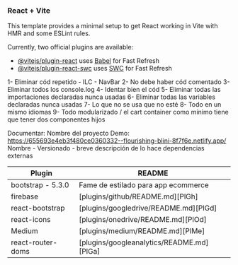 ### React + Vite

This template provides a minimal setup to get React working in Vite with HMR and some ESLint rules.

Currently, two official plugins are available:

- [@vitejs/plugin-react](https://github.com/vitejs/vite-plugin-react/blob/main/packages/plugin-react/README.md) uses [Babel](https://babeljs.io/) for Fast Refresh
- [@vitejs/plugin-react-swc](https://github.com/vitejs/vite-plugin-react-swc) uses [SWC](https://swc.rs/) for Fast Refresh

1- Eliminar cód repetido - ILC - NavBar
2- No debe haber cód comentado
3- Eliminar todos los console.log
4- Identar bien el cód 
5- Eliminar todas las importaciones declaradas nunca usadas
6- Eliminar todas las variables declaradas nunca usadas
7- Lo que no se usa que no esté
8- Todo en un mismo idiomas
9- Todo modularizado / el cart container como mínimo tiene que tener dos componentes hijos

Documentar: 
Nombre del proyecto
Demo: https://655693e4eb3f480ce0360332--flourishing-blini-8f7f6e.netlify.app/
Nombre - Versionado - breve descripción de lo hace dependencias externas
 
| Plugin | README |
| ------ | ------ |
| bootstrap - 5.3.0 | Fame de estilado para app ecommerce |
| firebase | [plugins/github/README.md][PlGh] |
| react-bootstrap | [plugins/googledrive/README.md][PlGd] |
| react-icons | [plugins/onedrive/README.md][PlOd] |
| Medium | [plugins/medium/README.md][PlMe] |
|react-router-doms | [plugins/googleanalytics/README.md][PlGa] |
